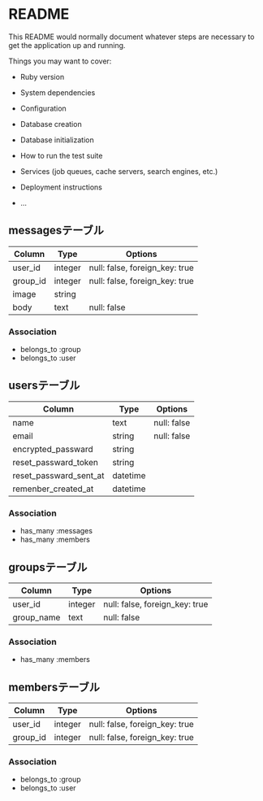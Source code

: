 # README

This README would normally document whatever steps are necessary to get the
application up and running.

Things you may want to cover:

* Ruby version

* System dependencies

* Configuration

* Database creation

* Database initialization

* How to run the test suite

* Services (job queues, cache servers, search engines, etc.)

* Deployment instructions

* ...

## messagesテーブル

|Column|Type|Options|
|------|----|-------|
|user_id|integer|null: false, foreign_key: true|
|group_id|integer|null: false, foreign_key: true|
|image|string|
|body|text|null: false

### Association
- belongs_to :group
- belongs_to :user

## usersテーブル

|Column|Type|Options|
|------|----|-------|
|name|text|null: false|
|email|string|null: false|
|encrypted_passward|string|
|reset_passward_token|string|
|reset_passward_sent_at|datetime|
|remenber_created_at|datetime|

### Association
- has_many :messages
- has_many :members

## groupsテーブル

|Column|Type|Options|
|------|----|-------|
|user_id|integer|null: false, foreign_key: true|
|group_name|text|null: false|

### Association
- has_many :members

## membersテーブル

|Column|Type|Options|
|------|----|-------|
|user_id|integer|null: false, foreign_key: true|
|group_id|integer|null: false, foreign_key: true|

### Association
- belongs_to :group
- belongs_to :user

